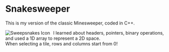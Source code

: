 # Snakesweeper
 
This is my version of the classic Minesweeper, coded in C++.  

<img src="sweepsnakes.png"
     alt="Sweepsnakes Icon"
     style="float: left; margin-right: 10px;" />

I learned about headers, pointers, binary operations, and used a 1D array to represent a 2D space.  
When selecting a tile, rows and columns start from 0!
